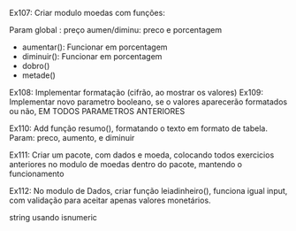 Ex107: Criar modulo moedas com funções:

Param global : preço
aumen/diminu: preco e porcentagem

- aumentar(): Funcionar em porcentagem
- diminuir(): Funcionar em porcentagem
- dobro()
- metade()


Ex108: Implementar formatação (cifrão, ao mostrar os valores)
Ex109: Implementar novo parametro booleano, se o valores aparecerão formatados ou não, EM TODOS PARAMETROS ANTERIORES

Ex110: Add função resumo(), formatando o texto em formato de tabela.
Param: preco, aumento, e diminuir

Ex111: Criar um pacote, com dados e moeda, colocando todos exercicios anteriores no modulo de moedas dentro do pacote, mantendo o funcionamento

Ex112: No modulo de Dados, criar função leiadinheiro(), funciona igual input, com validação para aceitar apenas valores monetários.

string usando isnumeric